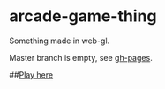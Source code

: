 # arcade-game-thing
Something made in web-gl.

Master branch is empty, see [gh-pages](https://github.com/jani-nykanen/arcade-game-thing/tree/gh-pages). 

##[Play here](https://jani-nykanen.github.io/arcade-game-thing/)
